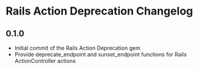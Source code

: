 # Rails Action Deprecation Changelog

0.1.0
---
- Initial commit of the Rails Action Deprecation gem
- Provide deprecate_endpoint and sunset_endpoint functions for Rails ActionController actions
